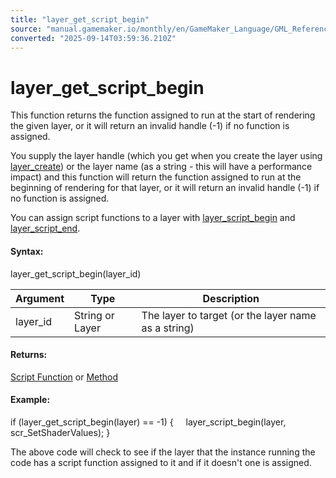```yaml
---
title: "layer_get_script_begin"
source: "manual.gamemaker.io/monthly/en/GameMaker_Language/GML_Reference/Asset_Management/Rooms/General_Layer_Functions/layer_get_script_begin.htm"
converted: "2025-09-14T03:59:36.210Z"
---
```


# layer\_get\_script\_begin

This function returns the function assigned to run at the start of rendering the given layer, or it will return an invalid handle (-1) if no function is assigned.

You supply the layer handle (which you get when you create the layer using [layer\_create](layer_create.md)) or the layer name (as a string - this will have a performance impact) and this function will return the function assigned to run at the beginning of rendering for that layer, or it will return an invalid handle (-1) if no function is assigned.

You can assign script functions to a layer with [layer\_script\_begin](layer_script_begin.md) and [layer\_script\_end](layer_script_end.md).

#### Syntax:

layer\_get\_script\_begin(layer\_id)

| Argument | Type | Description |
| --- | --- | --- |
| layer_id | String or Layer | The layer to target (or the layer name as a string) |

#### Returns:

[Script Function](../../../../GML_Overview/Script_Functions.md) or [Method](../../../../GML_Overview/Method_Variables.md)

#### Example:

if (layer\_get\_script\_begin(layer) == -1)
{
    layer\_script\_begin(layer, scr\_SetShaderValues);
}

The above code will check to see if the layer that the instance running the code has a script function assigned to it and if it doesn't one is assigned.